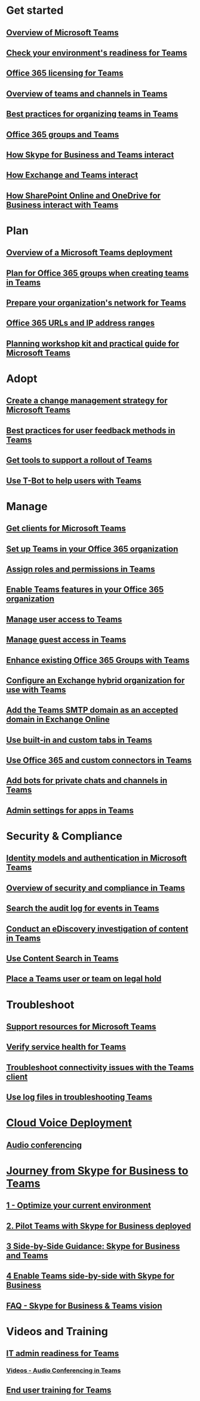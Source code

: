 
# Get started
## [Overview of Microsoft Teams](Teams-Overview.md)
## [Check your environment's readiness for Teams](environment-readiness.md)
## [Office 365 licensing for Teams](Office-365-licensing.md)
## [Overview of teams and channels in Teams](teams-channels-overview.md)
## [Best practices for organizing teams in Teams](best-practices-organizing.md)
## [Office 365 groups and Teams](Office-365-groups.md)
## [How Skype for Business and Teams interact](SkypeforBusiness-interact.md)
## [How Exchange and Teams interact](Exchange-Teams-interact.md)
## [How SharePoint Online and OneDrive for Business interact with Teams](SharePoint-OneDrive-interact.md)


# Plan
## [Overview of a Microsoft Teams deployment](deployment-overview.md)
## [Plan for Office 365 groups when creating teams in Teams](plan-Office-365-groups.md)
## [Prepare your organization's network for Teams](prepare-network.md)
## [Office 365 URLs and IP address ranges](Office-365-URLs-IP-address-ranges.md)
## [Planning workshop kit and practical guide for Microsoft Teams](planning-workshop-practical-guide.md)

# Adopt
## [Create a change management strategy for Microsoft Teams](change-management-strategy.md)
## [Best practices for user feedback methods in Teams](best-practices-feedback.md)
## [Get tools to support a rollout of Teams](rollout-tools.md)
## [Use T-Bot to help users with Teams](T-Bot.md)

# Manage
## [Get clients for Microsoft Teams](get-clients.md)
## [Set up Teams in your Office 365 organization](Office-365-set-up.md)
## [Assign roles and permissions in Teams](assign-roles-permissions.md)
## [Enable Teams features in your Office 365 organization](enable-features-office-365.md)
## [Manage user access to Teams](user-access.md)
## [Manage guest access in Teams](guest-access.md)
## [Enhance existing Office 365 Groups with Teams](enhance-office-365-groups.md)
## [Configure an Exchange hybrid organization for use with Teams](Exchange-hybrid-organization.md)
## [Add the Teams SMTP domain as an accepted domain in Exchange Online](SMTP-accepted-domain.md)
## [Use built-in and custom tabs in Teams](built-in-custom-tabs.md)
## [Use Office 365 and custom connectors in Teams](Office-365-custom-connectors.md)
## [Add bots for private chats and channels in Teams](add-bots.md)
## [Admin settings for apps in Teams](admin-settings.md)

# Security & Compliance
## [Identity models and authentication in Microsoft Teams](identify-models-authentication.md)
## [Overview of security and compliance in Teams](security-compliance-overview.md)
## [Search the audit log for events in Teams](audit-log-events.md)
## [Conduct an eDiscovery investigation of content in Teams](eDiscovery-investigation.md)
## [Use Content Search in Teams](content-search.md)
## [Place a Teams user or team on legal hold](legal-hold.md)

# Troubleshoot
## [Support resources for Microsoft Teams](support-resources.md)
## [Verify service health for Teams](service-health.md)
## [Troubleshoot connectivity issues with the Teams client](connectivity-issues.md)
## [Use log files in troubleshooting Teams](log-files.md)

# [Cloud Voice Deployment](cloud-voice-deployment.md)
## [Audio conferencing](audio-conferencing.md)


# [Journey from Skype for Business to Teams](Journey-SkypeforBusiness-Teams.md)
## [1 - Optimize your current environment](prepare-teams.md)
## [2. Pilot Teams with Skype for Business deployed](pilot-essentials.md)
## [3  Side-by-Side Guidance: Skype for Business and Teams](guidance-SkypeforBusiness.md)
## [4 Enable Teams side-by-side with Skype for Business](continue-journey.md)
## [FAQ - Skype for Business & Teams vision](FAQ-journey.md)

# Videos and Training
## [IT admin readiness for Teams](ITAdmin-readiness.md)
### [Videos - Audio Conferencing in Teams](audio-conferencing-videos.md)
## [End user training for Teams](enduser-training.md)

